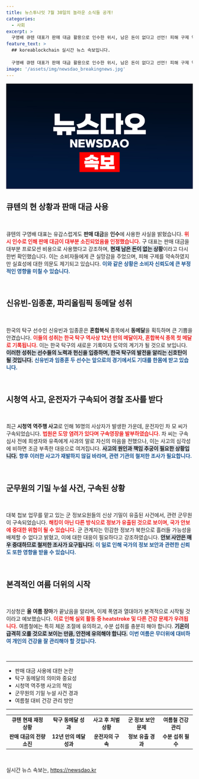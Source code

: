 ```yaml
---
title: 뉴스투나잇 7월 30일의 놀라운 소식들 공개!
categories:
  - 사회
excerpt: >
  구영배 큐텐 대표가 판매 대금 활용으로 인수한 위시, 남은 돈이 없다고 선언! 피해 구제 약속에도 불구하고 프로모션 비용 소진에 시장의 우려가 커지고 있습니다. 이 외에도 여러 핫이슈가 펼쳐지는 가운데, 당신의 관심을 사로잡을 최신 뉴스를 확인하세요!
feature_text: >
  ## koreablockchain 실시간 뉴스 속보입니다.

  구영배 큐텐 대표가 판매 대금 활용으로 인수한 위시, 남은 돈이 없다고 선언! 피해 구제 약속에도 불구하고 프로모션 비용 소진에 시장의 우려가 커지고 있습니다. 이 외에도 여러 핫이슈가 펼쳐지는 가운데, 당신의 관심을 사로잡을 최신 뉴스를 확인하세요!
image: '/assets/img/newsdao_breakingnews.jpg'
---
```


<p><img src="/assets/img/newsdao_breakingnews.jpg" alt="koreablockchain 속보" /></p>

<h2 data-ke-size="size26">큐텐의 현 상황과 판매 대금 사용</h2>

<p data-ke-size="size16">&nbsp;</p>

<p>큐텐의 구영배 대표는 유감스럽게도 <strong>판매 대금</strong>을 <b>인수</b>에 사용한 사실을 밝혔습니다. <b><span style="color: #ee2323;">위시 인수로 인해 판매 대금이 대부분 소진되었음을 인정했습니다.</span></b> 구 대표는 판매 대금을 대부분 프로모션 비용으로 사용했다고 강조하며, <b><span style="background-color: #21538527;">현재 남은 돈이 없는 상황</span></b>이라고 다시 한번 확인했습니다. 이는 소비자들에게 큰 실망감을 주었으며, 피해 구제를 약속하였지만 실효성에 대한 의문도 제기되고 있습니다. <b><span style="color: #1a5490;">이와 같은 상황은 소비자 신뢰도에 큰 부정적인 영향을 미칠 수 있습니다.</span></b> </p>

<p data-ke-size="size16">&nbsp;</p>

<h2 data-ke-size="size26">신유빈-임종훈, 파리올림픽 동메달 성취</h2>

<p data-ke-size="size16">&nbsp;</p>

<p>한국의 탁구 선수인 신유빈과 임종훈은 <strong>혼합복식</strong> 종목에서 <b>동메달</b>을 획득하며 큰 기쁨을 안겼습니다. <b><span style="color: #ee2323;">이들의 성취는 한국 탁구 역사상 12년 만의 메달이자, 혼합복식 종목 첫 메달로 기록됩니다.</span></b> 이는 한국 탁구의 새로운 기록이자 도약의 계기가 될 것으로 보입니다. <b><span style="background-color: #21538527;">이러한 성취는 선수들의 노력과 헌신을 입증하며, 한국 탁구의 발전을 알리는 신호탄이 될 것입니다.</span></b> <b><span style="color: #1a5490;">신유빈과 임종훈 두 선수는 앞으로의 경기에서도 기대를 한몸에 받고 있습니다.</span></b></p>

<p data-ke-size="size16">&nbsp;</p>

<h2 data-ke-size="size26">시청역 사고, 운전자가 구속되어 경찰 조사를 받다</h2>

<p data-ke-size="size16">&nbsp;</p>

<p>최근 <strong>시청역 역주행 사고</strong>로 인해 16명의 사상자가 발생한 가운데, 운전자인 차 모 씨가 구속되었습니다. <b><span style="color: #ee2323;">법원은 도망 염려가 있다며 구속영장을 발부하였습니다.</span></b> 차 씨는 구속 심사 전에 희생자와 유족에게 사과의 말로 자신의 마음을 전했으나, 이는 사고의 심각성에 비하면 조금 부족한 대응으로 여겨집니다. <b><span style="background-color: #21538527;">사고의 원인과 책임 추궁이 필요한 상황입니다.</span></b> <b><span style="color: #1a5490;">향후 이러한 사고가 재발하지 않길 바라며, 관련 기관의 철저한 조사가 필요합니다.</span></b></p>

<p data-ke-size="size16">&nbsp;</p>

<h2 data-ke-size="size26">군무원의 기밀 누설 사건, 구속된 상황</h2>

<p data-ke-size="size16">&nbsp;</p>

<p>대북 첩보 업무를 맡고 있는 군 정보요원들의 신상 기밀이 유출된 사건에서, 관련 군무원이 구속되었습니다. <b><span style="color: #ee2323;">해킹이 아닌 다른 방식으로 정보가 유출된 것으로 보이며, 국가 안보에 중대한 위협이 될 수 있습니다.</span></b> 군 관계자는 민감한 정보가 북한으로 흘러들 가능성을 배제할 수 없다고 밝혔고, 이에 대한 대응이 필요하다고 강조하였습니다. <b><span style="background-color: #21538527;">안보 사안은 매우 중대하므로 철저한 조사가 요구됩니다.</span></b> <b><span style="color: #1a5490;">이 일로 인해 국가의 정보 보안과 관련한 신뢰도 또한 영향을 받을 수 있습니다.</span></b></p>

<p data-ke-size="size16">&nbsp;</p>

<h2 data-ke-size="size26">본격적인 여름 더위의 시작</h2>

<p data-ke-size="size16">&nbsp;</p>

<p>기상청은 <strong>올 여름 장마</strong>가 끝났음을 알리며, 이제 폭염과 열대야가 본격적으로 시작될 것이라고 예보했습니다. <b><span style="color: #ee2323;">이로 인해 실외 활동 중 heatstroke 및 다른 건강 문제가 우려됩니다.</span></b> 여름철에는 특히 체온 조절에 유의하고, 수분 섭취를 충분히 해야 합니다. <b><span style="background-color: #21538527;">기온이 급격히 오를 것으로 보이는 만큼, 안전에 유의해야 합니다.</span></b> <b><span style="color: #1a5490;">이번 여름은 무더위에 대비하여 개인의 건강을 잘 관리해야 할 것입니다.</span></b></p>

<p data-ke-size="size16">&nbsp;</p>

<hr />

<ul>
  <li>판매 대금 사용에 대한 논란</li>
  <li>탁구 동메달의 의미와 중요성</li>
  <li>시청역 역주행 사고의 책임</li>
  <li>군무원의 기밀 누설 사건 경과</li>
  <li>여름철 대비 건강 관리 방안</li>
</ul>

<hr />

<table>
  <tr>
    <td style="text-align: center; height: 17px;"><b>큐텐 현재 재정 상황</b></td>
    <td style="text-align: center; height: 17px;"><b>탁구 동메달 성과</b></td>
    <td style="text-align: center; height: 17px;"><b>사고 후 처벌 상황</b></td>
    <td style="text-align: center; height: 17px;"><b>군 정보 보안 문제</b></td>
    <td style="text-align: center; height: 17px;"><b>여름철 건강 관리</b></td>
  </tr>
  <tr>
    <td style="text-align: center; height: 17px;"><b>판매 대금의 전량 소진</b></td>
    <td style="text-align: center; height: 17px;"><b>12년 만의 메달 성과</b></td>
    <td style="text-align: center; height: 17px;"><b>운전자의 구속</b></td>
    <td style="text-align: center; height: 17px;"><b>정보 유출 경과</b></td>
    <td style="text-align: center; height: 17px;"><b>수분 섭취 필수</b></td>
  </tr>
</table>

<p data-ke-size="size16">&nbsp;</p>
실시간 뉴스 속보는, <a href="https://newsdao.kr" rel="dofollow">https://newsdao.kr</a>


